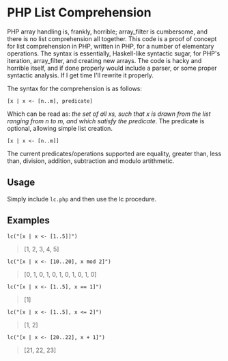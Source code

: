 # PHP List Comprehension

PHP array handling is, frankly, horrible; array_filter is cumbersome, and there is no list comprehension all together. This code is a proof of concept for list comprehension in PHP, written in PHP, for a number of elementary operations. The syntax is essentially, Haskell-like syntactic sugar, for PHP's iteration, array_filter, and creating new arrays. The code is hacky and horrible itself, and if done properly would include a parser, or some proper syntactic analysis. If I get time I'll rewrite it properly.

The syntax for the comprehension is as follows:

`[x | x <- [n..m], predicate]`

Which can be read as: _the set of all xs, such that x is drawn from the list ranging from n to m, and which satisfy the predicate_. The predicate is optional, allowing simple list creation.

`[x | x <- [n..m]]`

The current predicates/operations supported are equality, greater than, less than, division, addition, subtraction and modulo artithmetic.

## Usage

Simply include `lc.php` and then use the lc procedure.

## Examples

`lc("[x | x <- [1..5]]")`
> [1, 2, 3, 4, 5]

`lc("[x | x <- [10..20], x mod 2]")`
> [0, 1, 0, 1, 0, 1, 0, 1, 0, 1, 0]

`lc("[x | x <- [1..5], x == 1]")`
> [1]

`lc("[x | x <- [1..5], x <= 2]")`
> [1, 2]

`lc("[x | x <- [20..22], x + 1]")`
> [21, 22, 23]
